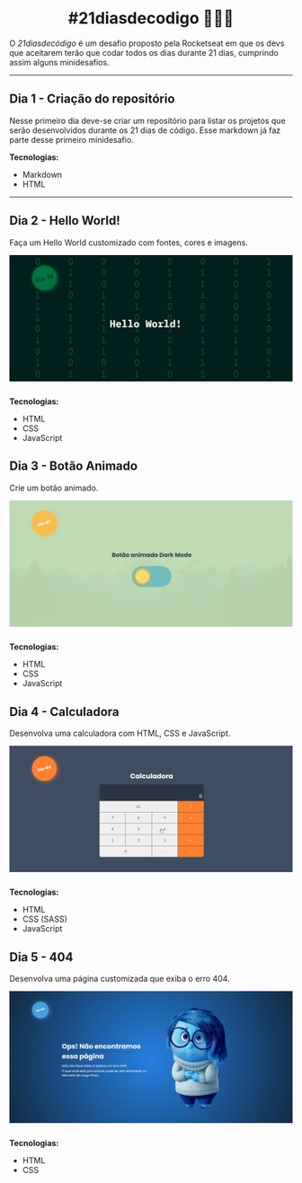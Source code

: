 <h1 style="text-align: center; font-weight: bold">#21diasdecodigo 👨🏽‍💻</h1>
O <em>21diasdecódigo</em> é um desafio proposto pela Rocketseat em que os devs que aceitarem terão que codar todos os dias durante 21 dias, cumprindo assim alguns minidesafios.

---

## Dia 1 - Criação do repositório

Nesse primeiro dia deve-se criar um repositório para listar os projetos que serão desenvolvidos durante os 21 dias de código. Esse markdown já faz parte desse primeiro minidesafio.

**Tecnologias:**

- Markdown
- HTML

---

## Dia 2 - Hello World!

Faça um Hello World customizado com fontes, cores e imagens.

<img src="./public/day2.gif" style="margin-bottom: 10px;">

**Tecnologias:**

- HTML
- CSS
- JavaScript

## Dia 3 - Botão Animado

Crie um botão animado.

<img src="./public/day3.gif" style="margin-bottom: 10px;">

**Tecnologias:**

- HTML
- CSS
- JavaScript

## Dia 4 - Calculadora

Desenvolva uma calculadora com HTML, CSS e JavaScript.

<img src="./public/day4.gif" style="margin-bottom: 10px;">

**Tecnologias:**

- HTML
- CSS (SASS)
- JavaScript

## Dia 5 - 404

Desenvolva uma página customizada que exiba o erro 404.

<img src="./public/day5.png" style="margin-bottom: 10px;">

**Tecnologias:**

- HTML
- CSS
